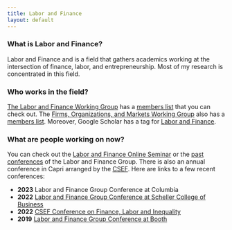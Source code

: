 ```yaml
---
title: Labor and Finance
layout: default
---
```


### What is Labor and Finance?

Labor and Finance and is a field that gathers academics working at the intersection of finance, labor, and entrepreneurship. Most of my research is concentrated in this field.

### Who works in the field?

[The Labor and Finance Working Group](https://sites.google.com/site/laborandfinancegroup/) has a [members list](https://sites.google.com/site/laborandfinancegroup/home/membership) that you can check out. The [Firms, Organizations, and Markets Working Group](https://sites.google.com/site/uscfom/finance-organizations-and-markets-fom-research-group) also has a [members list](https://sites.google.com/site/uscfom/members). Moreover, Google Scholar has a tag for [Labor and Finance](https://scholar.google.com/citations?view_op=search_authors&hl=en&mauthors=label:labor_and_finance).

### What are people working on now?

You can check out the [Labor and Finance Online Seminar](https://sites.google.com/view/lfos) or the [past conferences](https://sites.google.com/site/laborandfinancegroup/home/past-conferences) of the Labor and Finance Group. There is also an annual conference in Capri arranged by the [CSEF](https://csef.it/events/conferences-workshops/). Here are links to a few recent conferences:

* **2023** Labor and Finance Group Conference at Columbia
* **2022** [Labor and Finance Group Conference at Scheller College of Business](https://sites.google.com/view/lfgconference2022/agenda)
* **2022** [CSEF Conference on Finance, Labor and Inequality](https://csef.it/Event/conference-on-finance-labor-and-inequality-2/)
* **2019** [Labor and Finance Group Conference at Booth](https://research.chicagobooth.edu/famamiller/labor-and-finance-group-conference)